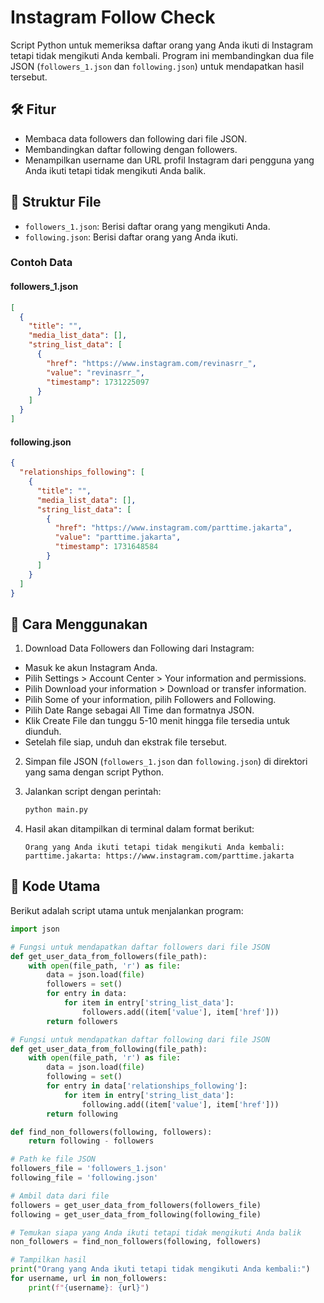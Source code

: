 
# Instagram Follow Check

Script Python untuk memeriksa daftar orang yang Anda ikuti di Instagram tetapi tidak mengikuti Anda kembali. Program ini membandingkan dua file JSON (`followers_1.json` dan `following.json`) untuk mendapatkan hasil tersebut.

## 🛠️ Fitur
- Membaca data followers dan following dari file JSON.
- Membandingkan daftar following dengan followers.
- Menampilkan username dan URL profil Instagram dari pengguna yang Anda ikuti tetapi tidak mengikuti Anda balik.

## 📁 Struktur File
- `followers_1.json`: Berisi daftar orang yang mengikuti Anda.
- `following.json`: Berisi daftar orang yang Anda ikuti.

### Contoh Data
#### **followers_1.json**
```json
[
  {
    "title": "",
    "media_list_data": [],
    "string_list_data": [
      {
        "href": "https://www.instagram.com/revinasrr_",
        "value": "revinasrr_",
        "timestamp": 1731225097
      }
    ]
  }
]
```

#### **following.json**
```json
{
  "relationships_following": [
    {
      "title": "",
      "media_list_data": [],
      "string_list_data": [
        {
          "href": "https://www.instagram.com/parttime.jakarta",
          "value": "parttime.jakarta",
          "timestamp": 1731648584
        }
      ]
    }
  ]
}
```

## 🚀 Cara Menggunakan
1. Download Data Followers dan Following dari Instagram:
- Masuk ke akun Instagram Anda.
- Pilih Settings > Account Center > Your information and permissions.
- Pilih Download your information > Download or transfer information.
- Pilih Some of your information, pilih Followers and Following.
- Pilih Date Range sebagai All Time dan formatnya JSON.
- Klik Create File dan tunggu 5-10 menit hingga file tersedia untuk diunduh.
- Setelah file siap, unduh dan ekstrak file tersebut.
2. Simpan file JSON (`followers_1.json` dan `following.json`) di direktori yang sama dengan script Python.
3. Jalankan script dengan perintah:
   ```bash
   python main.py
   ```

4. Hasil akan ditampilkan di terminal dalam format berikut:
   ```
   Orang yang Anda ikuti tetapi tidak mengikuti Anda kembali:
   parttime.jakarta: https://www.instagram.com/parttime.jakarta
   ```

## 🧩 Kode Utama
Berikut adalah script utama untuk menjalankan program:
```python
import json

# Fungsi untuk mendapatkan daftar followers dari file JSON
def get_user_data_from_followers(file_path):
    with open(file_path, 'r') as file:
        data = json.load(file)
        followers = set()
        for entry in data:
            for item in entry['string_list_data']:
                followers.add((item['value'], item['href']))
        return followers

# Fungsi untuk mendapatkan daftar following dari file JSON
def get_user_data_from_following(file_path):
    with open(file_path, 'r') as file:
        data = json.load(file)
        following = set()
        for entry in data['relationships_following']:
            for item in entry['string_list_data']:
                following.add((item['value'], item['href']))
        return following

def find_non_followers(following, followers):
    return following - followers

# Path ke file JSON
followers_file = 'followers_1.json'
following_file = 'following.json'

# Ambil data dari file
followers = get_user_data_from_followers(followers_file)
following = get_user_data_from_following(following_file)

# Temukan siapa yang Anda ikuti tetapi tidak mengikuti Anda balik
non_followers = find_non_followers(following, followers)

# Tampilkan hasil
print("Orang yang Anda ikuti tetapi tidak mengikuti Anda kembali:")
for username, url in non_followers:
    print(f"{username}: {url}")
```


